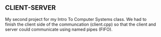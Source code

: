 CLIENT-SERVER
------------------------------------------------
My second project for my Intro To Computer Systems class. We had to finish the client side of the communcation (client.cpp)
so that the client and server could communicate using named pipes (FIFO). 
